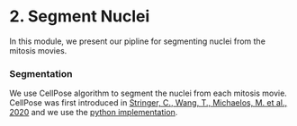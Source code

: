 # 2. Segment Nuclei

In this module, we present our pipline for segmenting nuclei from the mitosis movies.

### Segmentation

We use CellPose algorithm to segment the nuclei from each mitosis movie. 
CellPose was first introduced in [Stringer, C., Wang, T., Michaelos, M. et al., 2020](https://doi.org/10.1038/s41592-020-01018-x) and we use the [python implementation](https://github.com/mouseland/cellpose).